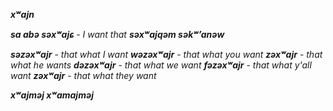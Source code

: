 **_xʷajn_**

**_sa abə səxʷajɕ_** - _I want that_
**_səxʷajqəm səkʷʼanəw_**

**_səzəxʷajr_** - _that what I want_
**_wəzəxʷajr_** - _that what you want_
**_zəxʷajr_** - _that what he wants_
**_dəzəxʷajr_** - _that what we want_
**_fəzəxʷajr_** - _that what y'all want_
**_zəxʷajr_** - _that what they want_


**_xʷajməj xʷamajməj_**